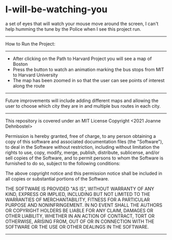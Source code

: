 # I-will-be-watching-you
a set of eyes that will watch your mouse move around the screen, I can't help humming the tune by the Police when I see this project run.


***

How to Run the Project:

***
<ul>
<li>After clicking on the Path to Harvard Project you will see a map of Boston</li>
<li>Press the button to watch an animation marking the bus stops from MIT to Harvard University</li>
<li>The map has been zoomed in so that the user can see points of interest along the route</li>
</ul>


***
  
Future improvements will include adding different maps and allowing the user to choose which city they are in and multiple bus routes in each city.
***
  
This repository is covered under an MIT License
Copyright <2021 Joanne Dehnbostel>

Permission is hereby granted, free of charge, to any person obtaining a copy of this software and associated documentation files (the "Software"), to deal in the Software without restriction, including without limitation the rights to use, copy, modify, merge, publish, distribute, sublicense, and/or sell copies of the Software, and to permit persons to whom the Software is furnished to do so, subject to the following conditions:

The above copyright notice and this permission notice shall be included in all copies or substantial portions of the Software.

THE SOFTWARE IS PROVIDED "AS IS", WITHOUT WARRANTY OF ANY KIND, EXPRESS OR IMPLIED, INCLUDING BUT NOT LIMITED TO THE WARRANTIES OF MERCHANTABILITY, FITNESS FOR A PARTICULAR PURPOSE AND NONINFRINGEMENT. IN NO EVENT SHALL THE AUTHORS OR COPYRIGHT HOLDERS BE LIABLE FOR ANY CLAIM, DAMAGES OR OTHER LIABILITY, WHETHER IN AN ACTION OF CONTRACT, TORT OR OTHERWISE, ARISING FROM, OUT OF OR IN CONNECTION WITH THE SOFTWARE OR THE USE OR OTHER DEALINGS IN THE SOFTWARE.
***

